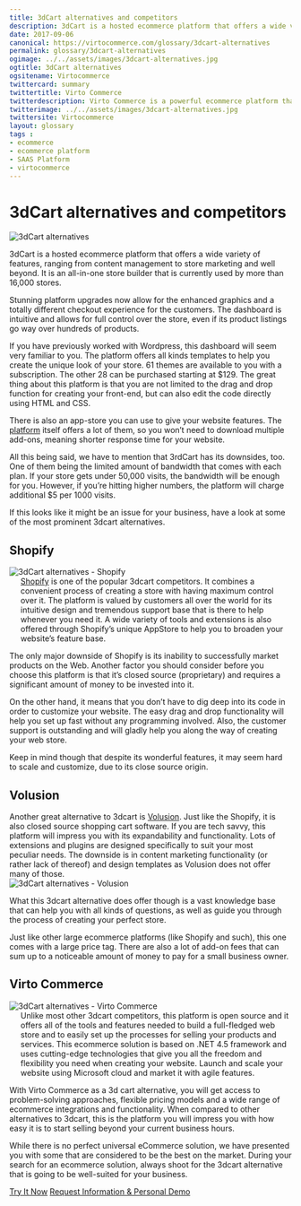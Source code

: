 ```yaml
--- 
title: 3dCart alternatives and competitors
description: 3dCart is a hosted ecommerce platform that offers a wide variety of features, ranging from content management to store marketing and well beyond, but there are some downsides which might be an issue for your business, so have a look at some of the most prominent 3dcart alternatives and competitors. 
date: 2017-09-06
canonical: https://virtocommerce.com/glossary/3dcart-alternatives
permalink: glossary/3dcart-alternatives
ogimage: ../../assets/images/3dcart-alternatives.jpg
ogtitle: 3dCart alternatives
ogsitename: Virtocommerce
twittercard: summary
twittertitle: Virto Commerce
twitterdescription: Virto Commerce is a powerful ecommerce platform that includes everything you need to create an online store and sell online. Try it free with Free Community License
twitterimage: ../../assets/images/3dcart-alternatives.jpg
twittersite: Virtocommerce
layout: glossary
tags : 
- ecommerce
- ecommerce platform
- SAAS Platform
- virtocommerce 
---
```

<div class="business-cnt">
    <div class="head __cart">
        <h1 class="title">3dCart alternatives and competitors</h1>
    </div>
    <img alt="3dCart alternatives" src="assets/images/3dcart-alternatives.jpg" />
    <p class="text">
    3dCart is a hosted ecommerce platform that offers a wide variety of features, ranging from content management to store marketing and well beyond. It is an all-in-one store builder that is currently used by more than 16,000 stores. </p>
    <p class="text">
    Stunning platform upgrades now allow for the enhanced graphics and a totally different checkout experience for the customers. The dashboard is intuitive and allows for full control over the store, even if its product listings go way over hundreds of products. </p>
    <p class="text">
    If you have previously worked with Wordpress, this dashboard will seem very familiar to you. The platform offers all kinds templates to help you create the unique look of your store. 61 themes are available to you with a subscription. The other 28 can be purchased starting at $129. The great thing about this platform is that you are not limited to the drag and drop function for creating your front-end, but can also edit the code directly using HTML and CSS. </p>
    <p class="text">
    There is also an app-store you can use to give your website features. The <a href="/b2b-ecommerce-platform">platform</a> itself offers a lot of them, so you won’t need to download multiple add-ons, meaning shorter response time for your website. </p>
    <p class="text">
    All this being said, we have to mention that 3rdCart has its downsides, too. One of them being the limited amount of bandwidth that comes with each plan. If your store gets under 50,000 visits, the bandwidth will be enough for you. However, if you’re hitting higher numbers, the platform will charge additional $5 per 1000 visits. </p>
    <p class="text">
    If this looks like it might be an issue for your business, have a look at some of the most prominent 3dcart alternatives. </p>
    <h2>Shopify</h2>
    <div class="col-w">
        <div class="col __col-30">
            <img alt="3dCart alternatives - Shopify" src="assets/images/3dcart-alternatives-shopify.jpg" />
        </div>
        <div class="col __col-70 text" style="margin-top: 0; padding-left: 20px;">
           <a href="/glossary/shopify-alternatives"> Shopify</a> is one of the popular 3dcart competitors. It combines a convenient process of creating a store with having maximum control over it. 
            The platform is valued by customers all over the world for its intuitive design and tremendous support base that is there to help whenever you need it. A wide variety of tools and extensions is also offered through Shopify’s unique AppStore to help you to broaden your website’s feature base. 
            </div>
        </div>
        <p class="text">
        The only major downside of Shopify is its inability to successfully market products on the Web. Another factor you should consider before you choose this platform is that it’s closed source (proprietary) and requires a significant amount of money to be invested into it. </p>
        <p class="text">
        On the other hand, it means that you don’t have to dig deep into its code in order to customize your website. The easy drag and drop functionality will help you set up fast without any programming involved. Also, the customer support is outstanding and will gladly help you along the way of creating your web store. </p>
        <p class="text">
        Keep in mind though that despite its wonderful features, it may seem hard to scale and customize, due to its close source origin.</p>
    <h2>Volusion </h2>
    <div class="col-w">
        <div class="col __col-70 text" style="margin-top: 0; padding-right: 20px;">
           Another great alternative to 3dcart is <a href="https://www.volusion.com/" rel="nofollow">Volusion</a>. Just like the Shopify, it is also closed source shopping cart software. If you are tech savvy, this platform will impress you with its expandability and functionality. Lots of extensions and plugins are designed specifically to suit your most peculiar needs. 
           The downside is in content marketing functionality (or rather lack of thereof) and design templates as Volusion does not offer many of those. 
           </div>
        <div class="col __col-30">
            <img alt="3dCart alternatives - Volusion" src="assets/images/volusion.jpg" />
            </div>
        </div>
        <p class="text">
        What this 3dcart alternative does offer though is a vast knowledge base that can help you with all kinds of questions, as well as guide you through the process of creating your perfect store.  </p>
        <p class="text">
        Just like other large ecommerce platforms (like Shopify and such), this one comes with a large price tag. There are also a lot of add-on fees that can sum up to a noticeable amount of money to pay for a small business owner. </p>
        <h2>Virto Commerce</h2>
    <div class="col-w">
        <div class="col __col-30">
            <img alt="3dCart alternatives - Virto Commerce" src="assets/images/virto-commerce-screen.jpg" />
        </div>
        <div class="col __col-70 text" style="margin-top: 0; padding-left: 20px;">
            Unlike most other 3dcart competitors, this platform is open source and it offers all of the tools and features needed to build a full-fledged web store and to easily set up the processes for selling your products and services. 
            This ecommerce solution is based on .NET 4.5 framework and uses cutting-edge technologies that give you all the freedom and flexibility you need when creating your website. Launch and scale your website using Microsoft cloud and market it with agile features. 
            </div>
        </div>
        <p class="text">
        With Virto Commerce as a 3d cart alternative, you will get access to problem-solving approaches, flexible pricing models and a wide range of ecommerce integrations and functionality. When compared to other alternatives to 3dcart, this is the platform you will impress you with how easy it is to start selling beyond your current business hours. </p>
        <p class="text">
        While there is no perfect universal eCommerce solution, we have presented you with some that are considered to be the best on the market. During your search for an ecommerce solution, always shoot for the 3dcart alternative that is going to be well-suited for your business. </p>        
<div class="buttons">
        <a class="button fill" href="/try-now">Try It Now</a>
        <a class="button fill" href="/contact-us">Request Information & Personal Demo</a>
    </div>
</div>
